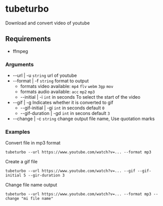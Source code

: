 # tubeturbo
Download and convert video of youtube

## Requirements
* ffmpeg

### Arguments

* --url | -u `string` url of youtube
* --format | -f `string` format to output
  * formats video available: `mp4` `flv` `webm` `3gp` `mov`
  * formats audio available: `acc` `mp2` `mp3`
  * --initial | -i `int` in seconds To select the start of the video
* --gif | -g Indicates whether it is converted to gif
  * --gif-initial | -gi `int` in seconds default `0`
  * --gif-duration | -gd `int` in secons default `3`
* --change | -c `string` change output file name, Use quotation marks

### Examples

Convert file in mp3 format

`tubeturbo --url https://www.youtube.com/watch?v=... --format mp3`

Create a gif file

`tubeturbo --url https://www.youtube.com/watch?v=... --gif --gif-initial 5 --gir-duration 3`


Change file name output

`tubeturbo --url https://www.youtube.com/watch?v=... --format mp3 --change "mi file name"`
